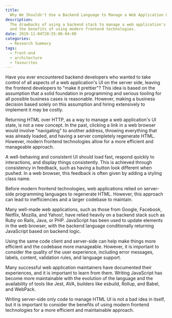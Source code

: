 ```yaml
---
title:
  Why We Shouldn't Use a Backend Language to Manage a Web Application UI State
description:
  The drawbacks of using a backend stack to manage a web application's UI state
  and the benefits of using modern frontend technologies.
date: 2019-11-04T20:55:06-04:00
categories:
  - Research Summary
tags:
  - front-end
  - architecture
  - favourites
---
```


Have you ever encountered backend developers who wanted to take control of all
aspects of a web application's UI on the server side, leaving the frontend
developers to "make it prettier"? This idea is based on the assumption that a
solid foundation in programming and serious tooling for all possible business
cases is reasonable. However, making a business decision based solely on this
assumption and hiring extensively to implement it may be costly.

Returning HTML over HTTP, as a way to manage a web application's UI state, is
not a new concept. In the past, clicking a link in a web browser would involve
"navigating" to another address, throwing everything that was already loaded,
and having a server completely regenerate HTML. However, modern frontend
technologies allow for a more efficient and manageable approach.

A well-behaving and consistent UI should load fast, respond quickly to
interactions, and display things consistently. This is achieved through
consistency in feedback, such as having a button look different when pushed. In
a web browser, this feedback is often given by adding a styling class name.

Before modern frontend technologies, web applications relied on server-side
programming languages to regenerate HTML. However, this approach can lead to
inefficiencies and a larger codebase to maintain.

Many well-made web applications, such as those from Google, Facebook, Netflix,
Mozilla, and Yahoo!, have relied heavily on a backend stack such as Ruby on
Rails, Java, or PHP. JavaScript has been used to update elements in the web
browser, with the backend language conditionally returning JavaScript based on
backend logic.

Using the same code client and server-side can help make things more efficient
and the codebase more manageable. However, it is important to consider the
quality of the user experience, including error messages, labels, content,
validation rules, and language support.

Many successful web application maintainers have documented their experiences,
and it is important to learn from them. Writing JavaScript has become more
maintainable with the evolution of the language and the availability of tools
like Jest, AVA, builders like esbuild, Rollup, and Babel, and WebPack.

Writing server-side only code to manage HTML UI is not a bad idea in itself, but
it is important to consider the benefits of using modern frontend technologies
for a more efficient and maintainable approach.
